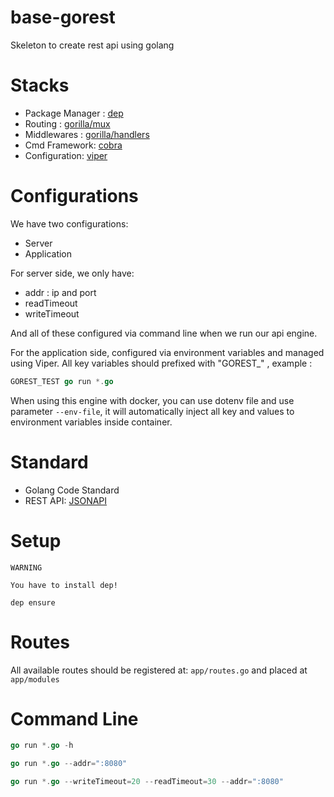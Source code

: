 # base-gorest

Skeleton to create rest api using golang

# Stacks

- Package Manager : [dep](https://github.com/golang/dep)
- Routing : [gorilla/mux](https://github.com/gorilla/mux)
- Middlewares : [gorilla/handlers](github.com/gorilla/handlers)
- Cmd Framework: [cobra](https://github.com/spf13/cobra)
- Configuration: [viper](https://github.com/spf13/viper)

# Configurations

We have two configurations:

- Server
- Application

For server side, we only have:

- addr : ip and port
- readTimeout
- writeTimeout

And all of these configured via command line when we run our api engine.

For the application side, configured via environment variables and managed
using Viper.  All key variables should prefixed with "GOREST_" , example :

```go
GOREST_TEST go run *.go
```

When using this engine with docker, you can use dotenv file and use parameter
`--env-file`, it will automatically inject all key and values to environment
variables inside container.

# Standard

- Golang Code Standard
- REST API: [JSONAPI](http://jsonapi.org)

# Setup

```
WARNING

You have to install dep!
```

```
dep ensure
```

# Routes

All available routes should be registered at: `app/routes.go` and placed at `app/modules`

# Command Line

```go
go run *.go -h
```

```go
go run *.go --addr=":8080"
```

```go
go run *.go --writeTimeout=20 --readTimeout=30 --addr=":8080"
```
